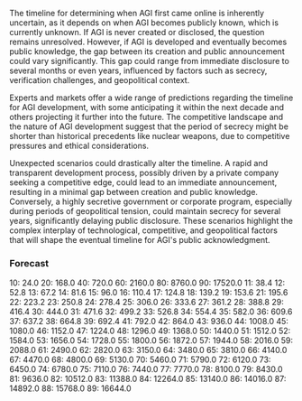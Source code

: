 The timeline for determining when AGI first came online is inherently uncertain, as it depends on when AGI becomes publicly known, which is currently unknown. If AGI is never created or disclosed, the question remains unresolved. However, if AGI is developed and eventually becomes public knowledge, the gap between its creation and public announcement could vary significantly. This gap could range from immediate disclosure to several months or even years, influenced by factors such as secrecy, verification challenges, and geopolitical context.

Experts and markets offer a wide range of predictions regarding the timeline for AGI development, with some anticipating it within the next decade and others projecting it further into the future. The competitive landscape and the nature of AGI development suggest that the period of secrecy might be shorter than historical precedents like nuclear weapons, due to competitive pressures and ethical considerations.

Unexpected scenarios could drastically alter the timeline. A rapid and transparent development process, possibly driven by a private company seeking a competitive edge, could lead to an immediate announcement, resulting in a minimal gap between creation and public knowledge. Conversely, a highly secretive government or corporate program, especially during periods of geopolitical tension, could maintain secrecy for several years, significantly delaying public disclosure. These scenarios highlight the complex interplay of technological, competitive, and geopolitical factors that will shape the eventual timeline for AGI's public acknowledgment.

### Forecast

10: 24.0
20: 168.0
40: 720.0
60: 2160.0
80: 8760.0
90: 17520.0
11: 38.4
12: 52.8
13: 67.2
14: 81.6
15: 96.0
16: 110.4
17: 124.8
18: 139.2
19: 153.6
21: 195.6
22: 223.2
23: 250.8
24: 278.4
25: 306.0
26: 333.6
27: 361.2
28: 388.8
29: 416.4
30: 444.0
31: 471.6
32: 499.2
33: 526.8
34: 554.4
35: 582.0
36: 609.6
37: 637.2
38: 664.8
39: 692.4
41: 792.0
42: 864.0
43: 936.0
44: 1008.0
45: 1080.0
46: 1152.0
47: 1224.0
48: 1296.0
49: 1368.0
50: 1440.0
51: 1512.0
52: 1584.0
53: 1656.0
54: 1728.0
55: 1800.0
56: 1872.0
57: 1944.0
58: 2016.0
59: 2088.0
61: 2490.0
62: 2820.0
63: 3150.0
64: 3480.0
65: 3810.0
66: 4140.0
67: 4470.0
68: 4800.0
69: 5130.0
70: 5460.0
71: 5790.0
72: 6120.0
73: 6450.0
74: 6780.0
75: 7110.0
76: 7440.0
77: 7770.0
78: 8100.0
79: 8430.0
81: 9636.0
82: 10512.0
83: 11388.0
84: 12264.0
85: 13140.0
86: 14016.0
87: 14892.0
88: 15768.0
89: 16644.0